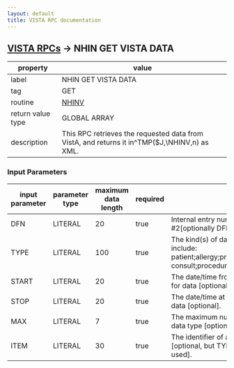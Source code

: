 ```yaml
---
layout: default
title: VISTA RPC documentation
---
```




## [VISTA RPCs](TableOfContent.md) &#8594; NHIN GET VISTA DATA 

 property | value 
--- | --- 
 label | NHIN GET VISTA DATA
 tag | GET
 routine | [NHINV](http://code.osehra.org/dox/Routine_NHINV_source.html)
 return value type | GLOBAL ARRAY
 description | This RPC retrieves the requested data from VistA, and returns it in^TMP($J,\NHINV\,n) as XML.

### Input Parameters

| input parameter | parameter type | maximum data length | required | description | 
| --- | --- | --- | --- | --- | 
| DFN | LITERAL | 20 | true | Internal entry number from Patient file #2[optionally DFN;ICN for remote calls] | 
| TYPE | LITERAL | 100 | true | The kind(s) of data to return, which may include:  patient;allergy;problem;vital;lab;med;xray;  consult;procedure;surgery;document;encounter | 
| START | LITERAL | 20 | true | The date/time from which to begin searching for data [optional]. | 
| STOP | LITERAL | 20 | true | The date/time at which to end searching for data [optional]. | 
| MAX | LITERAL | 7 | true | The maximum number of items to return per data type [optional]. | 
| ITEM | LITERAL | 30 | true | The identifier of a single item to return [optional, but TYPE mustalso be defined when used]. | 
